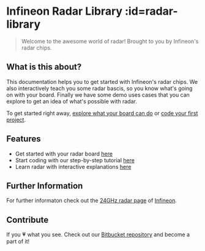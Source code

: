 # Infineon Radar Library :id=radar-library

> Welcome to the awesome world of radar! Brought to you by Infineon's radar chips.

## What is this about?
This documentation helps you to get started with Infineon's radar chips. We also interactively teach you some radar bascis, so you know what's going on with your board. Finally we have some demo uses cases that you can explore to get an idea of what's possible with radar.

To get started right away, [explore what your board can do](explore.md) or [code your first project](develop.md).

## Features
* Get started with your radar board [here](explore.md)
* Start coding with our step-by-step tutorial [here](develop.md)
* Learn radar with interactive explanations [here](learnRadar.md)

## Further Information
For further informaton check out the [24GHz radar page](https://www.infineon.com/cms/en/product/sensor/radar-sensor-ics/24ghz-radar/) of [Infineon](https://www.infineon.com).

## Contribute
If you 💗 what you see. Check out our [Bitbucket repository](https://bitbucket.vih.infineon.com/projects/PMMEDGEAI/repos/24-ghz-radar/) and become a part of it!